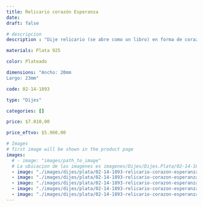 ```yaml
---
title: Relicario corazón Esperanza
date: 
draft: false

# descripcion
description : "Dije relicario (se abre como un libro) en forma de corazón y terminación brillante. En plata 925. Hermoso regalo para mamás, parejas, novias y abuelas. Se puede poner en su interior pequeñas fotos u objetos (no incluído)."

materials: Plata 925

color: Plateado

dimensions: "Ancho: 20mm 
Largo: 23mm"

code: 02-14-1893

type: "Dijes"

categories: []

price: $7.010,00

price_eftvo: $5.960,00

# Images
# first image will be shown in the product page
images:
  # - image: "images/path_to_image"
  # La ubicacion de las imagenes es imagenes/Dijes/Dijes.Plata/02-14-1893-relicario-corazon-esperanza
  - image: "./images/dijes/plata/02-14-1893-relicario-corazon-esperanza_a.jpg"
  - image: "./images/dijes/plata/02-14-1893-relicario-corazon-esperanza_b.jpg"
  - image: "./images/dijes/plata/02-14-1893-relicario-corazon-esperanza_c.jpg"
  - image: "./images/dijes/plata/02-14-1893-relicario-corazon-esperanza_d.jpg"
  - image: "./images/dijes/plata/02-14-1893-relicario-corazon-esperanza_e.jpg"
---
```

